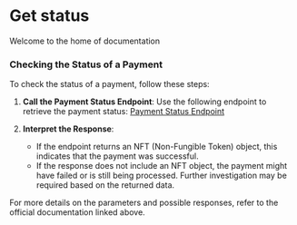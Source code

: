 # Get status

Welcome to the home of documentation

### Checking the Status of a Payment

To check the status of a payment, follow these steps:

1. **Call the Payment Status Endpoint**:
   Use the following endpoint to retrieve the payment status:
   [Payment Status Endpoint](https://docs.belong.net/#7a666068-9ddb-4fac-a8dc-4d5c239f8692)

2. **Interpret the Response**:
   - If the endpoint returns an NFT (Non-Fungible Token) object, this indicates that the payment was successful.
   - If the response does not include an NFT object, the payment might have failed or is still being processed. Further investigation may be required based on the returned data.

For more details on the parameters and possible responses, refer to the official documentation linked above.
